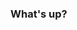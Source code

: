 ### What's up? 

<!--
**Hello, I'm Wiktor Gołębiewski! I'm Young Swift programmer

- 🔭 I’m currently working on myself
- 🌱 I’m currently learning Swift
- 🤔 I’m looking for help with probably nothing, but if you've too much money, you can send me 😄
- 📫 How to reach me: 
  ✉ wiktor.golebiewski06@gmail.com 
  ➤ [Linkedin](https://www.linkedin.com/in/wiktor-gołębiewski-6bb036210/)
- ⚡ Fun fact: **The Amazon river is home to four species of river dolphin that are found nowhere else on Earth. 
**
-->
